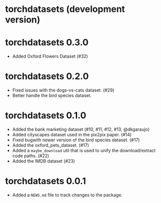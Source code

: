 # torchdatasets (development version)

# torchdatasets 0.3.0

- Added Oxford Flowers Dataset (#32)

# torchdatasets 0.2.0

- Fixed issues with the dogs-vs-cats dataset. (#29)
- Better handle the bird species dataset.

# torchdatasets 0.1.0

* Added the bank marketing dataset (#10, #11, #12, #13, @dkgaraujo)
* Added cityscapes dataset used in the pix2pix paper. (#14)
* Fixed bugwith newer version of the bird species dataset. (#17)
* Added the oxford_pets_dataset. (#17)
* Added a `maybe_download` util that is used to unify the download/extract code paths. (#22)
* Added the IMDB dataset (#23)

# torchdatasets 0.0.1

* Added a `NEWS.md` file to track changes to the package.
